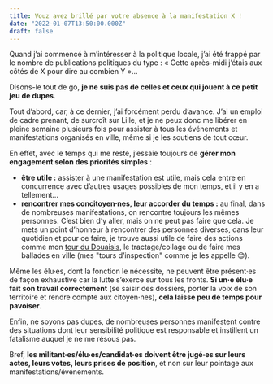 ```yaml
---
title: Vouz avez brillé par votre absence à la manifestation X !
date: "2022-01-07T13:50:00.000Z"
draft: false
---
```


Quand j’ai commencé à m’intéresser à la politique locale, j’ai été frappé par le nombre de publications politiques du type : « Cette après-midi j’étais aux côtés de X pour dire au combien Y »…

Disons-le tout de go, **je ne suis pas de celles et ceux qui jouent à ce petit jeu de dupes**.

Tout d’abord, car, à ce dernier, j’ai forcément perdu d’avance. J’ai un emploi de cadre prenant, de surcroît sur Lille, et je ne peux donc me libérer en pleine semaine plusieurs fois pour assister à tous les événements et manifestations organisés en ville, même si je les soutiens de tout cœur.

En effet, avec le temps qui me reste, j’essaie toujours de **gérer mon engagement selon des priorités simples** :

- **être utile :** assister à une manifestation est utile, mais cela entre en concurrence avec d’autres usages possibles de mon temps, et il y en a tellement…
- **rencontrer mes concitoyen⋅nes, leur accorder du temps :** au final, dans de nombreuses manifestations, on rencontre toujours les mêmes personnes. C’est bien d’y aller, mais on ne peut pas faire que cela. Je mets un point d’honneur à rencontrer des personnes diverses, dans leur quotidien et pour ce faire, je trouve aussi utile de faire des actions comme mon [tour du Douaisis](/blog/top-depart-du-tour "Lire mon article sur le tour du Douaisis"), le tractage/collage ou de faire mes ballades en ville (mes "tours d’inspection" comme je les appelle 😊).

Même les élu·es, dont la fonction le nécessite, ne peuvent être présent·es de façon exhaustive car la lutte s’exerce sur tous les fronts. **Si un·e élu·e fait son travail correctement** (se saisir des dossiers, porter la voix de son territoire et rendre compte aux citoyen·nes), **cela laisse peu de temps pour pavoiser**.

Enfin, ne soyons pas dupes, de nombreuses personnes manifestent contre des situations dont leur sensibilité politique est responsable et instillent un fatalisme auquel je ne me résous pas.

Bref, **les militant·es/élu·es/candidat·es doivent être jugé·es sur leurs actes, leurs votes, leurs prises de position**, et non sur leur pointage aux manifestations/événements.
